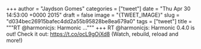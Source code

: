 
+++
author = "Jaydson Gomes"
categories = ["tweet"]
date = "Thu Apr 30 14:53:00 +0000 2015"
draft = false
image = "{TWEET_IMAGE}"
slug = "d034bec26915bafec4dd2a55b95828be8ea679a0"
tags = ["tweet"]
title = """RT @harmonicjs: Harmonic ..."""
+++
RT @harmonicjs: Harmonic 0.4.0 is out! Check it out: https://t.co/ocL9gOjXd8 (Watch, rebuild, reload and more!)
